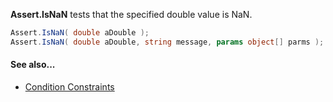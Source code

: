**Assert.IsNaN** tests that the specified double value is NaN.

```C#
Assert.IsNaN( double aDouble );
Assert.IsNaN( double aDouble, string message, params object[] parms );
```

#### See also...
 * [Condition Constraints](constraints#condition-constraints)
